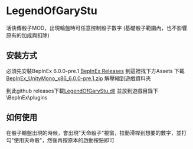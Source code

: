 # LegendOfGaryStu

活俠傳骰子MOD，出現輪盤時可任意控制骰子數字
(基礎骰子範圍內，也不影響原有的加成與扣除)

## 安裝方式

必須先安裝BepInEx 6.0.0-pre.1 
[BepInEx Releases](https://github.com/BepInEx/BepInEx/releases/tag/v6.0.0-pre.1) 到這裡找下方Assets
下載[BepInEx_UnityMono_x86_6.0.0-pre.1.zip](BepInEx_UnityMono_x86_6.0.0-pre.1.zip) 解壓縮到遊戲資料夾

到此github releases下載[LegendOfGaryStu.dll](https://github.com/hsinyu-chen/LegendOfGaryStu/releases/tag/v0.1) 並放到遊戲目錄下\BepInEx\plugins

## 如何使用

在骰子輪盤出現的時候，會出現"天命骰子"視窗，拉動滑桿到想要的數字，並打勾"使用天命骰"，然後再按原本的啟動按鈕即可
